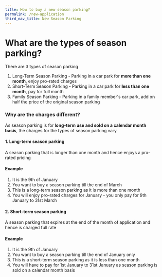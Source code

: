```yaml
---
title: How to buy a new season parking?
permalink: /new-application
third_nav_title: New Season Parking
---
```


# What are the types of season parking?
There are 3 types of season parking
1. Long-Term Season Parking - Parking in a car park for **more than one month**, enjoy pro-rated charges
2. Short-Term Season Parking - Parking in a car park for **less than one month**, pay for full month
3. Family Season Parking - Parking in a family member's car park, add on half the price of the original season parking

### Why are the charges different?
As season parking is for **long-term use and sold on a calendar month basis**, the charges for the types of season parking vary
#### 1. Long-term season parking 
A season parking that is longer than one month and hence enjoys a pro-rated pricing
#### Example 
1. It is the 9th of January 
2. You want to buy a season parking till the end of March
3. This is a long-term season parking as it is more than one month
4. You will enjoy pro-rated charges for January - you only pay for 9th January to 31st March

#### 2. Short-term season parking 
A season parking that expires at the end of the month of application and hence is charged full rate
#### Example 
1. It is the 9th of January 
2. You want to buy a season parking till the end of January only
3. This is a short-term season parking as it is less than one month
4. You will have to pay for 1st January to 31st January as season parking is sold on a calendar month basis
